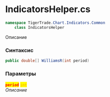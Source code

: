 
# IndicatorsHelper.cs
```csharp
namespace TigerTrade.Chart.Indicators.Common  
    class IndicatorsHelper
```

Описание

### Синтаксис
```csharp
public double[] WilliamsR(int period)
```

### Параметры  
<mark style="color:red;">**`period`**</mark> <mark style="color:orange;">`int`</mark>  
 *Описание*  
  

                    
                    